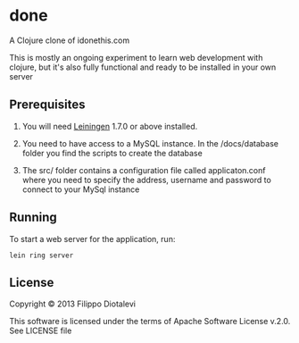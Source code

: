 done
====

A Clojure clone of idonethis.com

This is mostly an ongoing experiment to learn web development with clojure, but it's also fully functional
and ready to be installed in your own server

## Prerequisites

1) You will need [Leiningen][1] 1.7.0 or above installed.

[1]: https://github.com/technomancy/leiningen

2) You need to have access to a MySQL instance. In the /docs/database folder you find the scripts to create
the database

3) The src/ folder contains a configuration file called applicaton.conf where you need to specify the
address, username and password to connect to your MySql instance

## Running

To start a web server for the application, run:

    lein ring server

## License

Copyright © 2013 Filippo Diotalevi 

This software is licensed under the terms of Apache Software License v.2.0.  See LICENSE file

